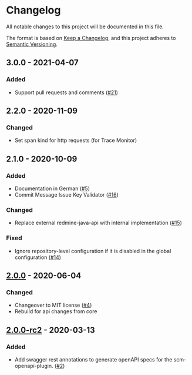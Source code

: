 # Changelog
All notable changes to this project will be documented in this file.

The format is based on [Keep a Changelog](https://keepachangelog.com/en/1.0.0/),
and this project adheres to [Semantic Versioning](https://semver.org/spec/v2.0.0.html).

## 3.0.0 - 2021-04-07
### Added
- Support pull requests and comments ([#21](https://github.com/scm-manager/scm-redmine-plugin/pull/21))

## 2.2.0 - 2020-11-09
### Changed
- Set span kind for http requests (for Trace Monitor)

## 2.1.0 - 2020-10-09
### Added
- Documentation in German ([#5](https://github.com/scm-manager/scm-redmine-plugin/pull/5))
- Commit Message Issue Key Validator ([#16](https://github.com/scm-manager/scm-redmine-plugin/pull/16))

### Changed
- Replace external redmine-java-api with internal implementation ([#15](https://github.com/scm-manager/scm-redmine-plugin/pull/15))

### Fixed
- Ignore repository-level configuration if it is disabled in the global configuration ([#14](https://github.com/scm-manager/scm-redmine-plugin/pull/14))

## [2.0.0] - 2020-06-04
### Changed
- Changeover to MIT license ([#4](https://github.com/scm-manager/scm-redmine-plugin/pull/4))
- Rebuild for api changes from core

## [2.0.0-rc2] - 2020-03-13
### Added
- Add swagger rest annotations to generate openAPI specs for the scm-openapi-plugin. ([#2](https://github.com/scm-manager/scm-redmine-plugin/pull/2))

[2.0.0]: https://github.com/scm-manager/scm-redmine-plugin/releases/tag/2.0.0
[2.0.0-rc2]: https://github.com/scm-manager/scm-redmine-plugin/releases/tag/2.0.0-rc2
